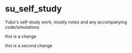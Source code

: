 # su_self_study
Yubo's self-study work, mostly notes and any accompanying code/simulations

this is a change

this is a second change
